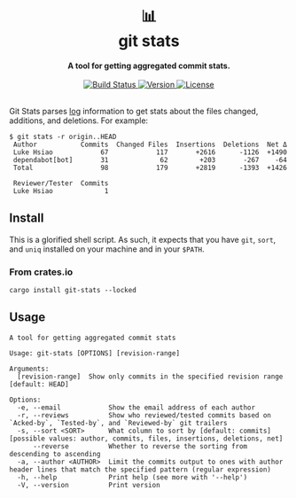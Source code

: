 <h1 align="center">
    📊<br>
    git stats
</h1>
<div align="center">
    <strong>A tool for getting aggregated commit stats.</strong>
</div>
<br>
<div align="center">
  <a href="https://github.com/lukehsiao/git-stats/actions/workflows/general.yml">
    <img src="https://img.shields.io/github/actions/workflow/status/lukehsiao/git-stats/general.yml" alt="Build Status">
  </a>
  <a href="https://crates.io/crates/git-stats">
    <img src="https://img.shields.io/crates/v/git-stats" alt="Version">
  </a>
  <a href="https://github.com/lukehsiao/git-stats/blob/main/LICENSE">
    <img src="https://img.shields.io/crates/l/git-stats" alt="License">
  </a>
</div>
<br>

Git Stats parses [log](https://git-scm.com/docs/git-log) information to get stats about the files changed, additions, and deletions.
For example:

    $ git stats -r origin..HEAD
     Author           Commits  Changed Files  Insertions  Deletions  Net Δ
     Luke Hsiao            67            117       +2616      -1126  +1490
     dependabot[bot]       31             62        +203       -267    -64
     Total                 98            179       +2819      -1393  +1426

     Reviewer/Tester  Commits
     Luke Hsiao             1

## Install

This is a glorified shell script.
As such, it expects that you have `git`, `sort`, and `uniq` installed on your machine and in your `$PATH`.

### From crates.io

```
cargo install git-stats --locked
```

## Usage

```
A tool for getting aggregated commit stats

Usage: git-stats [OPTIONS] [revision-range]

Arguments:
  [revision-range]  Show only commits in the specified revision range [default: HEAD]

Options:
  -e, --email            Show the email address of each author
  -r, --reviews          Show who reviewed/tested commits based on `Acked-by`, `Tested-by`, and `Reviewed-by` git trailers
  -s, --sort <SORT>      What column to sort by [default: commits] [possible values: author, commits, files, insertions, deletions, net]
      --reverse          Whether to reverse the sorting from descending to ascending
  -a, --author <AUTHOR>  Limit the commits output to ones with author header lines that match the specified pattern (regular expression)
  -h, --help             Print help (see more with '--help')
  -V, --version          Print version
```
